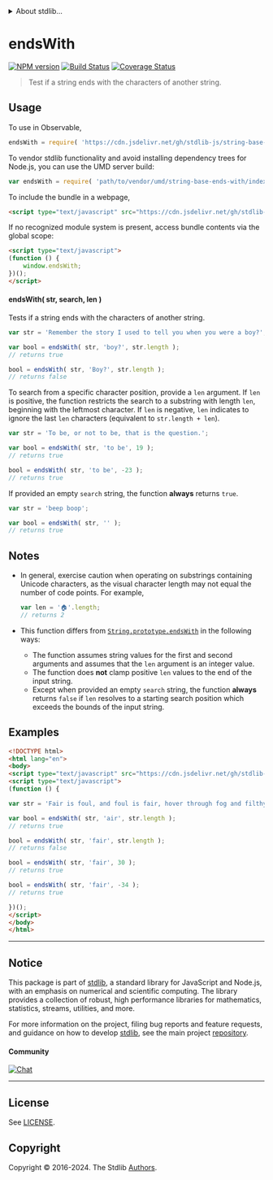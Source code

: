 <!--

@license Apache-2.0

Copyright (c) 2022 The Stdlib Authors.

Licensed under the Apache License, Version 2.0 (the "License");
you may not use this file except in compliance with the License.
You may obtain a copy of the License at

   http://www.apache.org/licenses/LICENSE-2.0

Unless required by applicable law or agreed to in writing, software
distributed under the License is distributed on an "AS IS" BASIS,
WITHOUT WARRANTIES OR CONDITIONS OF ANY KIND, either express or implied.
See the License for the specific language governing permissions and
limitations under the License.

-->


<details>
  <summary>
    About stdlib...
  </summary>
  <p>We believe in a future in which the web is a preferred environment for numerical computation. To help realize this future, we've built stdlib. stdlib is a standard library, with an emphasis on numerical and scientific computation, written in JavaScript (and C) for execution in browsers and in Node.js.</p>
  <p>The library is fully decomposable, being architected in such a way that you can swap out and mix and match APIs and functionality to cater to your exact preferences and use cases.</p>
  <p>When you use stdlib, you can be absolutely certain that you are using the most thorough, rigorous, well-written, studied, documented, tested, measured, and high-quality code out there.</p>
  <p>To join us in bringing numerical computing to the web, get started by checking us out on <a href="https://github.com/stdlib-js/stdlib">GitHub</a>, and please consider <a href="https://opencollective.com/stdlib">financially supporting stdlib</a>. We greatly appreciate your continued support!</p>
</details>

# endsWith

[![NPM version][npm-image]][npm-url] [![Build Status][test-image]][test-url] [![Coverage Status][coverage-image]][coverage-url] <!-- [![dependencies][dependencies-image]][dependencies-url] -->

> Test if a string ends with the characters of another string.

<section class="intro">

</section>

<!-- /.intro -->



<section class="usage">

## Usage

To use in Observable,

```javascript
endsWith = require( 'https://cdn.jsdelivr.net/gh/stdlib-js/string-base-ends-with@umd/browser.js' )
```

To vendor stdlib functionality and avoid installing dependency trees for Node.js, you can use the UMD server build:

```javascript
var endsWith = require( 'path/to/vendor/umd/string-base-ends-with/index.js' )
```

To include the bundle in a webpage,

```html
<script type="text/javascript" src="https://cdn.jsdelivr.net/gh/stdlib-js/string-base-ends-with@umd/browser.js"></script>
```

If no recognized module system is present, access bundle contents via the global scope:

```html
<script type="text/javascript">
(function () {
    window.endsWith;
})();
</script>
```

#### endsWith( str, search, len )

Tests if a string ends with the characters of another string.

```javascript
var str = 'Remember the story I used to tell you when you were a boy?';

var bool = endsWith( str, 'boy?', str.length );
// returns true

bool = endsWith( str, 'Boy?', str.length );
// returns false
```

To search from a specific character position, provide a `len` argument. If `len` is positive, the function restricts the search to a substring with length `len`, beginning with the leftmost character. If `len` is negative, `len` indicates to ignore the last `len` characters (equivalent to `str.length + len`).

```javascript
var str = 'To be, or not to be, that is the question.';

var bool = endsWith( str, 'to be', 19 );
// returns true

bool = endsWith( str, 'to be', -23 );
// returns true
```

If provided an empty `search` string, the function **always** returns `true`.

```javascript
var str = 'beep boop';

var bool = endsWith( str, '' );
// returns true
```

</section>

<!-- /.usage -->

<section class="notes">

## Notes

-   In general, exercise caution when operating on substrings containing Unicode characters, as the visual character length may not equal the number of code points. For example,

    ```javascript
    var len = '🏠'.length;
    // returns 2
    ```

-   This function differs from [`String.prototype.endsWith`][mdn-string-endswith] in the following ways:

    -   The function assumes string values for the first and second arguments and assumes that the `len` argument is an integer value.
    -   The function does **not** clamp positive `len` values to the end of the input string.
    -   Except when provided an empty `search` string, the function **always** returns `false` if `len` resolves to a starting search position which exceeds the bounds of the input string.

</section>

<!-- /.notes -->

<section class="examples">

## Examples

<!-- eslint no-undef: "error" -->

```html
<!DOCTYPE html>
<html lang="en">
<body>
<script type="text/javascript" src="https://cdn.jsdelivr.net/gh/stdlib-js/string-base-ends-with@umd/browser.js"></script>
<script type="text/javascript">
(function () {

var str = 'Fair is foul, and foul is fair, hover through fog and filthy air';

var bool = endsWith( str, 'air', str.length );
// returns true

bool = endsWith( str, 'fair', str.length );
// returns false

bool = endsWith( str, 'fair', 30 );
// returns true

bool = endsWith( str, 'fair', -34 );
// returns true

})();
</script>
</body>
</html>
```

</section>

<!-- /.examples -->

<!-- Section for related `stdlib` packages. Do not manually edit this section, as it is automatically populated. -->

<section class="related">

</section>

<!-- /.related -->

<!-- Section for all links. Make sure to keep an empty line after the `section` element and another before the `/section` close. -->


<section class="main-repo" >

* * *

## Notice

This package is part of [stdlib][stdlib], a standard library for JavaScript and Node.js, with an emphasis on numerical and scientific computing. The library provides a collection of robust, high performance libraries for mathematics, statistics, streams, utilities, and more.

For more information on the project, filing bug reports and feature requests, and guidance on how to develop [stdlib][stdlib], see the main project [repository][stdlib].

#### Community

[![Chat][chat-image]][chat-url]

---

## License

See [LICENSE][stdlib-license].


## Copyright

Copyright &copy; 2016-2024. The Stdlib [Authors][stdlib-authors].

</section>

<!-- /.stdlib -->

<!-- Section for all links. Make sure to keep an empty line after the `section` element and another before the `/section` close. -->

<section class="links">

[npm-image]: http://img.shields.io/npm/v/@stdlib/string-base-ends-with.svg
[npm-url]: https://npmjs.org/package/@stdlib/string-base-ends-with

[test-image]: https://github.com/stdlib-js/string-base-ends-with/actions/workflows/test.yml/badge.svg?branch=v0.2.1
[test-url]: https://github.com/stdlib-js/string-base-ends-with/actions/workflows/test.yml?query=branch:v0.2.1

[coverage-image]: https://img.shields.io/codecov/c/github/stdlib-js/string-base-ends-with/main.svg
[coverage-url]: https://codecov.io/github/stdlib-js/string-base-ends-with?branch=main

<!--

[dependencies-image]: https://img.shields.io/david/stdlib-js/string-base-ends-with.svg
[dependencies-url]: https://david-dm.org/stdlib-js/string-base-ends-with/main

-->

[chat-image]: https://img.shields.io/gitter/room/stdlib-js/stdlib.svg
[chat-url]: https://app.gitter.im/#/room/#stdlib-js_stdlib:gitter.im

[stdlib]: https://github.com/stdlib-js/stdlib

[stdlib-authors]: https://github.com/stdlib-js/stdlib/graphs/contributors

[umd]: https://github.com/umdjs/umd
[es-module]: https://developer.mozilla.org/en-US/docs/Web/JavaScript/Guide/Modules

[deno-url]: https://github.com/stdlib-js/string-base-ends-with/tree/deno
[deno-readme]: https://github.com/stdlib-js/string-base-ends-with/blob/deno/README.md
[umd-url]: https://github.com/stdlib-js/string-base-ends-with/tree/umd
[umd-readme]: https://github.com/stdlib-js/string-base-ends-with/blob/umd/README.md
[esm-url]: https://github.com/stdlib-js/string-base-ends-with/tree/esm
[esm-readme]: https://github.com/stdlib-js/string-base-ends-with/blob/esm/README.md
[branches-url]: https://github.com/stdlib-js/string-base-ends-with/blob/main/branches.md

[stdlib-license]: https://raw.githubusercontent.com/stdlib-js/string-base-ends-with/main/LICENSE

[mdn-string-endswith]: https://developer.mozilla.org/en-US/docs/Web/JavaScript/Reference/Global_Objects/String/endsWith

</section>

<!-- /.links -->
